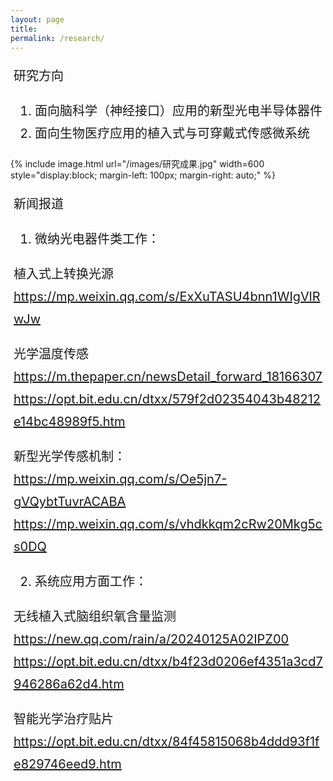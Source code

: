 ```yaml
---
layout: page
title: 
permalink: /research/
---
```


<style>
 .research-directions {
    margin-left: 5px; /* 设置左边距 */
    font-size: 20px;
    line-height: 1.8;
  }
 .image-container {
  margin-top: 20px; /* 增加照片与文字之间的距离 */
}
</style>

<div class="research-directions">
 

 研究方向<br>

1. 面向脑科学（神经接口）应用的新型光电半导体器件
2. 面向生物医疗应用的植入式与可穿戴式传感微系统
</div>


<div class="image-container">
  <!-- 添加一个空的div来增加照片与文字之间的距离 -->
</div>

{% include image.html url="/images/研究成果.jpg" width=600 style="display:block; margin-left: 100px; margin-right: auto;" %} <!-- 增加照片与左边距的距离 -->

<div class="research-directions">
 
新闻报道<br>
1. 微纳光电器件类工作：<br>

植入式上转换光源<br>
https://mp.weixin.qq.com/s/ExXuTASU4bnn1WIgVlRwJw<br>

光学温度传感<br>
https://m.thepaper.cn/newsDetail_forward_18166307<br>
https://opt.bit.edu.cn/dtxx/579f2d02354043b48212e14bc48989f5.htm<br>

新型光学传感机制：<br>
https://mp.weixin.qq.com/s/Oe5jn7-gVQybtTuvrACABA<br>
https://mp.weixin.qq.com/s/vhdkkqm2cRw20Mkg5cs0DQ<br>


2. 系统应用方面工作：

无线植入式脑组织氧含量监测<br>
https://new.qq.com/rain/a/20240125A02IPZ00<br>
https://opt.bit.edu.cn/dtxx/b4f23d0206ef4351a3cd7946286a62d4.htm<br>

智能光学治疗贴片<br>
https://opt.bit.edu.cn/dtxx/84f45815068b4ddd93f1fe829746eed9.htm
</div>
